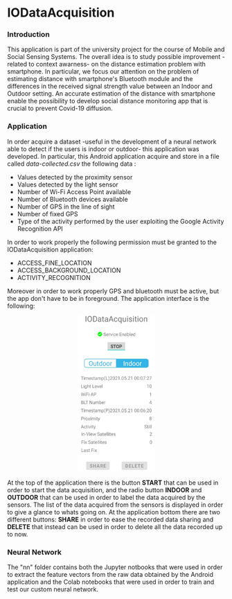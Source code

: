 # IODataAcquisition
### Introduction
This application is part of the university project for the course of Mobile and Social Sensing Systems. The overall idea is to study possible improvement -related to context awarness- on the distance estimation problem with smartphone. In particular, we focus our attention on the problem of estimating distance with smartphone's Bluetooth module and the differences in the received signal strength value between an Indoor and Outdoor setting. An accurate estimation of the distance with smartphone enable the possibility to develop social distance monitoring app that is crucial to prevent Covid-19 diffusion.
### Application
In order acquire a dataset -useful in the development of a neural network able to detect if the users is indoor or outdoor- this application was developed. In particular, this Android application acquire and store in a file called _data-collected.csv_ the following data :
* Values detected by the proximity sensor
* Values detected by the light sensor
* Number of Wi-Fi Access Point available
* Number of Bluetooth devices available
* Number of GPS in the line of sight 
* Number of fixed GPS
* Type of the activity performed by the user exploiting the Google Activity Recognition API

In order to work properly the following permission must be granted to the IODataAcquisition application:
* ACCESS_FINE_LOCATION
* ACCESS_BACKGROUND_LOCATION
* ACTIVITY_RECOGNITION


Moreover in order to work properly GPS and bluetooth must be active, but the app don't have to be in foreground. 
The application interface is the following: </br>
<p align="center">
  <img src="doc/ApplicationInterface.jpg" width="180" height="360">
</p>

At the top of the application there is the button **START** that can be used in order to start the data acquisition, and the radio button **INDOOR** and **OUTDOOR** that can be used in order to label the data acquired by the sensors. The list of the data acquired from the sensors is displayed in order to give a glance to whats going on. At the application bottom there are two different buttons: **SHARE** in order to ease the recorded data sharing and **DELETE** that instead can be used in order to delete all the data recorded up to now. 

### Neural Network
The "nn" folder contains both the Jupyter notbooks that were used in order to extract the feature vectors from the raw data obtained by the Android application and the Colab notebooks that were used in order to train and test our custom neural network.
